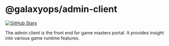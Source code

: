 # @galaxyops/admin-client

[![GitHub Stars](https://img.shields.io/github/stars/hxtree/galaxyops?style=social)](https://github.com/hxtree/galaxyops/stargazers)

The admin client is the front end for game masters portal. It provides insight
into various game runtime features.

